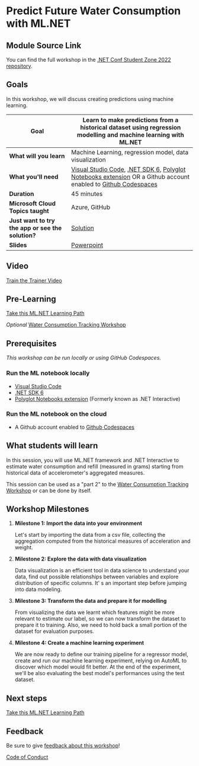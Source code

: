 # Predict Future Water Consumption with ML.NET

## Module Source Link

You can find the full workshop in the [.NET Conf Student Zone 2022 repository](https://github.com/microsoft/dotnetconf-studentzone/tree/main/Using%20IOT%20and%20.NET).
## Goals

In this workshop, we will discuss creating predictions using machine learning.

| **Goal**              | Learn to make predictions from a historical dataset using regression modelling and machine learning with ML.NET                                    |
| ----------------------------- | --------------------------------------------------------------------- |
| **What will you learn**       | Machine Learning, regression model, data visualization                                        |
| **What you'll need**          | [Visual Studio Code](https://code.visualstudio.com/), [.NET SDK 6](https://dotnet.microsoft.com/download/dotnet/6.0?WT.mc_id=academic-78652-leestott), [Polyglot Notebooks extension](https://marketplace.visualstudio.com/items?itemName=ms-dotnettools.dotnet-interactive-vscode) OR a Github account enabled to [Github Codespaces](https://github.com/features/codespaces?WT.mc_id=academic-78652-leestott) |
| **Duration**                  | 45 minutes                                                                |
| **Microsoft Cloud Topics taught**                  | Azure, GitHub                                                                |
| **Just want to try the app or see the solution?** | [Solution](solution)                          |
| **Slides** | [Powerpoint](slides.pdf) 
                         
## Video

[Train the Trainer Video](https://aka.ms/studentzone-ml)

## Pre-Learning

[Take this ML.NET Learning Path](https://aka.ms/TrainMLdotnet)

*Optional* [Water Consumption Tracking Workshop](../track-water-consumption-iot-dotnet/README.md)

## Prerequisites
*This workshop can be run locally or using GitHub Codespaces.*
### Run the ML notebook locally  
 * [Visual Studio Code](https://code.visualstudio.com/)
 * [.NET SDK 6](https://dotnet.microsoft.com/download/dotnet/6.0?WT.mc_id=academic-78652-leestott)
 * [Polyglot Notebooks extension](https://marketplace.visualstudio.com/items?itemName=ms-dotnettools.dotnet-interactive-vscode) (Formerly known as .NET Interactive)

### Run the ML notebook on the cloud
 * A Github account enabled to [Github Codespaces](https://github.com/features/codespaces?WT.mc_id=academic-78652-leestott) 
  
## What students will learn

In this session, you will use ML.NET framework and .NET Interactive to estimate water consumption and refill (measured in grams) starting from historical data of accelerometer's aggregated measures.

This session can be used as a "part 2" to the [Water Consumption Tracking Workshop](../track-water-consumption-iot-dotnet/README.md) or can be done by itself.

## Workshop Milestones

1. **Milestone 1: Import the data into your environment**
   
   Let's start by importing the data from a csv file, collecting the aggregation computed from the historical measures of acceleration and weight.
2. **Milestone 2: Explore the data with data visualization**
   
   Data visualization is an efficient tool in data science to understand your data, find out possible relationships between variables and explore distribution of specific columns. It' s an important step before jumping into data modeling.
3. **Milestone 3: Transform the data and prepare it for modelling**
   
   From visualizing the data we learnt which features might be more relevant to estimate our label, so we can now transform the dataset to prepare it to training. Also, we need to hold back a small portion of the dataset for evaluation purposes.
4. **Milestone 4: Create a machine learning experiment**
   
   We are now ready to define our training pipeline for a regressor model, create and run our machine learning experiment, relying on AutoML to discover which model would fit better. At the end of the experiment, we'll be also evaluating the best model's performances using the test dataset.


## Next steps

[Take this ML.NET Learning Path](https://aka.ms/TrainMLdotnet)

## Feedback

Be sure to give [feedback about this workshop](https://forms.office.com/r/MdhJWMZthR)!

[Code of Conduct](../CODE_OF_CONDUCT.md)

